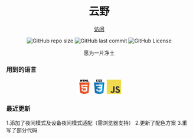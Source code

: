 <h1 align="center">云野</h1>

<p align="center"><a href="https://areaxj.github.io/parea/" target="_blank">访问</a></p>

<p align="center"><img alt="GitHub repo size" src="https://img.shields.io/github/repo-size/AreaXJ/parea?label=%E4%BB%93%E5%BA%93%E5%A4%A7%E5%B0%8F"> <img alt="GitHub last commit" src="https://img.shields.io/github/last-commit/AreaXJ/parea?label=%E4%B8%8A%E6%AC%A1%E6%8F%90%E4%BA%A4"> <!--<img alt="GitHub Release" src="https://img.shields.io/github/v/release/AreaXJ/parea">--> <img alt="GitHub License" src="https://img.shields.io/github/license/AreaXJ/parea">
</p>

<p align="center">愿为一片净土</p>

### 用到的语言 
<p align="center"><a href="https://www.w3.org/html/" target="_blank" rel="noreferrer"><img src="https://raw.githubusercontent.com/devicons/devicon/master/icons/html5/html5-original-wordmark.svg" alt="html5" width="40" height="40"/></a><a href="https://www.w3schools.com/css/" target="_blank" rel="noreferrer"><img src="https://raw.githubusercontent.com/devicons/devicon/master/icons/css3/css3-original-wordmark.svg" alt="css3" width="40" height="40"/></a><a href="https://developer.mozilla.org/en-US/docs/Web/JavaScript" target="_blank" rel="noreferrer"><img src="https://raw.githubusercontent.com/devicons/devicon/master/icons/javascript/javascript-original.svg" alt="javascript" width="40" height="40"/></a></p>

### 最近更新 

1.添加了夜间模式及设备夜间模式适配（需浏览器支持）
2.更新了配色方案
3.重写了部分代码
